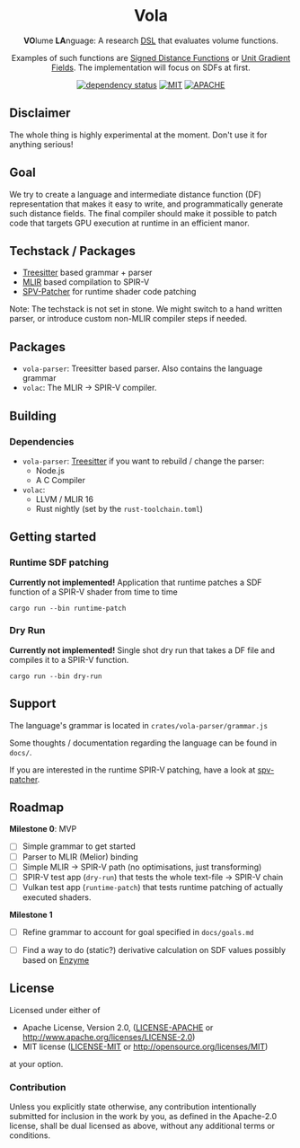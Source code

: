 <div align="center">

# Vola

**VO**lume **LA**nguage: A research [DSL](https://en.wikipedia.org/wiki/Domain-specific_language) that evaluates volume functions.

Examples of such functions are [Signed Distance Functions](https://en.wikipedia.org/wiki/Signed_distance_function) or [Unit Gradient Fields](https://www.blakecourter.com/2023/05/18/field-notation.html).
The implementation will focus on SDFs at first.

[![dependency status](https://deps.rs/repo/gitlab/tendsinmende/vola/status.svg)](https://deps.rs/repo/gitlab/tendsinmende/vola)
[![MIT](https://img.shields.io/badge/License-MIT-blue)](LICENSE-MIT)
[![APACHE](https://img.shields.io/badge/License-Apache_2.0-blue)](LICENSE-APACHE)

</div>

## Disclaimer 

The whole thing is highly experimental at the moment. Don't use it for anything serious!

## Goal

We try to create a language and intermediate distance function (DF) representation that makes it easy to write, and programmatically generate such distance fields. The final compiler should make 
it possible to patch code that targets GPU execution at runtime in an efficient manor.


## Techstack / Packages

- [Treesitter](https://github.com/tree-sitter/tree-sitter) based grammar + parser
- [MLIR](https://mlir.llvm.org/) based compilation to SPIR-V
- [SPV-Patcher](https://gitlab.com/tendsinmende/spv-patcher) for runtime shader code patching

Note: The techstack is not set in stone. We might switch to a hand written parser, or introduce custom non-MLIR compiler steps if needed.

## Packages

- `vola-parser`: Treesitter based parser. Also contains the language grammar
- `volac`: The MLIR -> SPIR-V compiler.

## Building
### Dependencies
- `vola-parser`: [Treesitter](https://tree-sitter.github.io/tree-sitter/creating-parsers#dependencies) if you want to rebuild / change the parser:
  - Node.js
  - A C Compiler
- `volac`:
  - LLVM / MLIR 16
  - Rust nightly (set by the `rust-toolchain.toml`)

## Getting started

### Runtime SDF patching
**Currently not implemented!**
Application that runtime patches a SDF function of a SPIR-V shader from time to time
``` shell
cargo run --bin runtime-patch
```

### Dry Run
**Currently not implemented!**
Single shot dry run that takes a DF file and compiles it to a SPIR-V function.

``` shell
cargo run --bin dry-run
```

## Support

The language's grammar is located in `crates/vola-parser/grammar.js`

Some thoughts / documentation regarding the language can be found in `docs/`.

If you are interested in the runtime SPIR-V patching, have a look at [spv-patcher](https://gitlab.com/tendsinmende/spv-patcher).


## Roadmap

**Milestone 0**: MVP

- [ ] Simple grammar to get started
- [ ] Parser to MLIR (Melior) binding
- [ ] Simple MLIR -> SPIR-V path (no optimisations, just transforming)
- [ ] SPIR-V test app (`dry-run`) that tests the whole text-file -> SPIR-V chain
- [ ] Vulkan test app (`runtime-patch`) that tests runtime patching of actually executed shaders.

**Milestone 1**

- [ ] Refine grammar to account for goal specified in `docs/goals.md`
- [ ] Find a way to do (static?) derivative calculation on SDF values possibly based on [Enzyme](https://enzyme.mit.edu/)


## License

Licensed under either of

- Apache License, Version 2.0, ([LICENSE-APACHE](LICENSE-APACHE) or <http://www.apache.org/licenses/LICENSE-2.0>)
- MIT license ([LICENSE-MIT](LICENSE-MIT) or <http://opensource.org/licenses/MIT>)

at your option.

### Contribution

Unless you explicitly state otherwise, any contribution intentionally submitted for inclusion in the work by you, as defined in the Apache-2.0 license, shall be dual licensed as above, without any additional terms or conditions.

